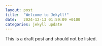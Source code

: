 ```yaml
---
layout: post
title:  "Welcome to Jekyll!"
date:   2024-12-13 01:59:09 +0100
categories: jekyll update
---
```


This is a draft post and should not be listed.
